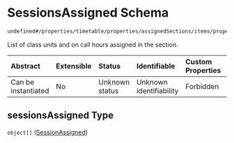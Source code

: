 # SessionsAssigned Schema

```txt
undefined#/properties/timetable/properties/assignedSections/items/properties/sessionsAssigned
```

List of class units and on call hours assigned in the section.

| Abstract            | Extensible | Status         | Identifiable            | Custom Properties | Additional Properties | Access Restrictions | Defined In                                                                                       |
| :------------------ | :--------- | :------------- | :---------------------- | :---------------- | :-------------------- | :------------------ | :----------------------------------------------------------------------------------------------- |
| Can be instantiated | No         | Unknown status | Unknown identifiability | Forbidden         | Allowed               | none                | [ghcEngineOutput.schema.json\*](../../../out/ghcEngineOutput.schema.json "open original schema") |

## sessionsAssigned Type

`object[]` ([SessionAssigned](ghcengineoutput-properties-generatedjsontimetable-properties-assignedsections-assignedsection-properties-sessionsassigned-sessionassigned.md))
